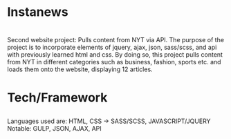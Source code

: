 # Instanews <h1>

Second website project: Pulls content from NYT via API. 
The purpose of the project is to incorporate elements of jquery, ajax, json, sass/scss, and api with previously learned html and css. By doing so, this project pulls content from NYT in different categories such as business, fashion, sports etc. and loads them onto the website, displaying 12 articles.

# Tech/Framework <h2>

Languages used are: HTML, CSS -> SASS/SCSS, JAVASCRIPT/JQUERY
Notable: GULP, JSON, AJAX, API